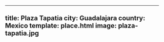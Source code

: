 ---
title: Plaza Tapatia
city: Guadalajara
country: Mexico
template: place.html
image: plaza-tapatia.jpg
----
